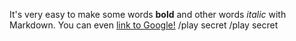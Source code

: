 It's very easy to make some words **bold** and other words *italic* with Markdown. You can even [link to Google!](http://google.com)
/play secret
/play secret
